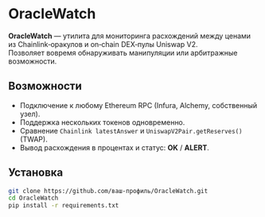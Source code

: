 # OracleWatch

**OracleWatch** — утилита для мониторинга расхождений между ценами из Chainlink‑оракулов и on‑chain DEX‑пулы Uniswap V2.  
Позволяет вовремя обнаруживать манипуляции или арбитражные возможности.

## Возможности

- Подключение к любому Ethereum RPC (Infura, Alchemy, собственный узел).  
- Поддержка нескольких токенов одновременно.  
- Сравнение `Chainlink latestAnswer` и `UniswapV2Pair.getReserves()` (TWAP).  
- Вывод расхождения в процентах и статус: **OK** / **ALERT**.

## Установка

```bash
git clone https://github.com/ваш-профиль/OracleWatch.git
cd OracleWatch
pip install -r requirements.txt
